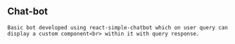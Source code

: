 ## Chat-bot
    Basic bot developed using react-simple-chatbot which on user query can display a custom component<br> within it with query response.